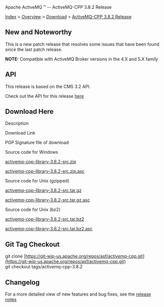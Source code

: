 Apache ActiveMQ ™ -- ActiveMQ-CPP 3.8.2 Release 

[Index](index.html) > [Overview](overview.md) > [Download](OverviewOverview/Overview/download.md) > [ActiveMQ-CPP 3.8.2 Release](Index/Overview/Download/activemq-cpp-382-release.md)

New and Noteworthy
------------------

This is a new patch release that resolves some issues that have been found since the last patch release.

**NOTE:** Compatible with ActiveMQ Broker versions in the 4.X and 5.X family

API
---

This release is based on the CMS 3.2 API.

Check out the API for this release [here](http://activemq.apache.org/cms/api_docs/activemqcpp-3.6.0/html)

Download Here
-------------

Description

Download Link

PGP Signature file of download

Source code for Windows

[activemq-cpp-library-3.8.2-src.zip](https://archive.apache.org/dist/activemq/activemq-cpp/3.8.2/activemq-cpp-library-3.8.2-src.zip)

[activemq-cpp-library-3.8.2-src.zip.asc](https://archive.apache.org/dist/activemq/activemq-cpp/3.8.2/activemq-cpp-library-3.8.2-src.zip.asc)

Source code for Unix (gzipped)

[activemq-cpp-library-3.8.2-src.tar.gz](https://archive.apache.org/dist/activemq/activemq-cpp/3.8.2/activemq-cpp-library-3.8.2-src.tar.gz)

[activemq-cpp-library-3.8.2-src.tar.gz.asc](https://archive.apache.org/dist/activemq/activemq-cpp/3.8.2/activemq-cpp-library-3.8.2-src.tar.gz.asc)

Source code for Unix (bz2)

[activemq-cpp-library-3.8.2-src.tar.bz2](https://archive.apache.org/dist/activemq/activemq-cpp/3.8.2/activemq-cpp-library-3.8.2-src.tar.bz2)

[activemq-cpp-library-3.8.2-src.tar.bz2.asc](https://archive.apache.org/dist/activemq/activemq-cpp/3.8.2/activemq-cpp-library-3.8.2-src.tar.bz2.asc)

Git Tag Checkout
----------------

git clone [https://git-wip-us.apache.org/repos/asf/activemq-cpp.git](https://git-wip-us.apache.org/repos/asf/activemq-cpp.git)  
git checkout tags/activemq-cpp-3.8.2

Changelog
---------

For a more detailed view of new features and bug fixes, see the [release notes](https://issues.apache.org/jira/secure/ReleaseNote.jspa?projectId=12311207&styleName=Html&version=12325248)

